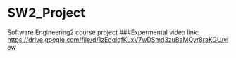 # SW2_Project
Software Engineering2 course project
###Expermental video link: https://drive.google.com/file/d/1zEdqlqfKuxV7wDSmd3zuBaMQyr8raKGU/view

